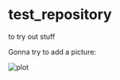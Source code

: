 # test_repository
to try out stuff

Gonna try to add a picture: 

![plot](C:\Users\Julia\Pictures\Studium/Figure_Customizing_pipeline.png)

